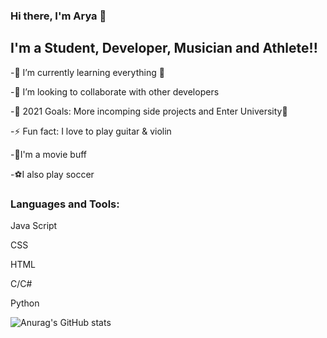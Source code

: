 ### Hi there, I'm Arya 👋



## I'm a Student, Developer, Musician and Athlete!!
-🌱 I’m currently learning everything 🤣

-👯 I’m looking to collaborate with other developers

-🥅 2021 Goals: More incomping side projects and Enter University🤞

-⚡ Fun fact: I love to play guitar & violin

-🎥I'm a movie buff

-⚽I also play soccer



### Languages and Tools:

Java Script

CSS

HTML

C/C#

Python


![Anurag's GitHub stats](https://github-readme-stats.vercel.app/api?username=Ary4-alt&show_icons=true&theme=radical)

